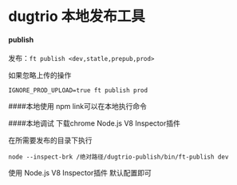 # dugtrio 本地发布工具

#### publish

发布：`ft publish <dev,statle,prepub,prod>`

如果忽略上传的操作

```
IGNORE_PROD_UPLOAD=true ft publish prod
```

####本地使用
npm link可以在本地执行命令

####本地调试
下载chrome Node.js V8 Inspector插件

在所需要发布的目录下执行
```
node --inspect-brk /绝对路径/dugtrio-publish/bin/ft-publish dev
```
使用 Node.js V8 Inspector插件 默认配置即可
